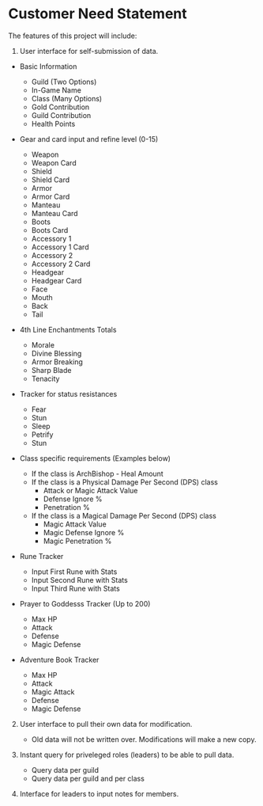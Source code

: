 # Customer Need Statement

The features of this project will include:

1) User interface for self-submission of data.

- Basic Information
	- Guild (Two Options)
	- In-Game Name
	- Class (Many Options)
	- Gold Contribution
	- Guild Contribution
	- Health Points

- Gear and card input and refine level (0-15)
	- Weapon
	- Weapon Card
	- Shield
	- Shield Card
	- Armor
	- Armor Card
	- Manteau
	- Manteau Card
	- Boots
	- Boots Card
	- Accessory 1
	- Accessory 1 Card
	- Accessory 2
	- Accessory 2 Card
	- Headgear
	- Headgear Card
	- Face
	- Mouth
	- Back
	- Tail
	
- 4th Line Enchantments Totals
	- Morale
	- Divine Blessing
	- Armor Breaking
	- Sharp Blade
	- Tenacity

- Tracker for status resistances 
	- Fear
	- Stun
	- Sleep
	- Petrify
	- Stun
	
- Class specific requirements (Examples below)
	- If the class is ArchBishop - Heal Amount
	- If the class is a Physical Damage Per Second (DPS) class 
		- Attack or Magic Attack Value
		- Defense Ignore %
		- Penetration %
	- If the class is a Magical Damage Per Second (DPS) class
		- Magic Attack Value
		- Magic Defense Ignore %
		- Magic Penetration %

- Rune Tracker
	- Input First Rune with Stats
	- Input Second Rune with Stats
	- Input Third Rune with Stats
	
- Prayer to Goddesss Tracker (Up to 200)
	- Max HP
	- Attack
	- Defense
	- Magic Defense
	
- Adventure Book Tracker
	- Max HP
	- Attack
	- Magic Attack
	- Defense
	- Magic Defense
	
2) User interface to pull their own data for modification.
	- Old data will not be written over.  Modifications will make a new copy. 

3) Instant query for priveleged roles (leaders) to be able to pull data.
	- Query data per guild
	- Query data per guild and per class
	
4) Interface for leaders to input notes for members.